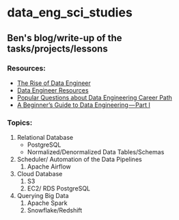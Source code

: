 # data_eng_sci_studies

## Ben's blog/write-up of the tasks/projects/lessons

### Resources:
* [The Rise of Data Engineer](https://medium.freecodecamp.org/the-rise-of-the-data-engineer-91be18f1e603)
* [Data Engineer Resources](https://www.analyticsvidhya.com/blog/2018/11/data-engineer-comprehensive-list-resources-get-started/)
* [Popular Questions about Data Engineering Career Path](https://blog.k2datascience.com/popular-questions-about-the-data-engineering-career-path-100a4b6297e2)
* [A Beginner’s Guide to Data Engineering — Part I](https://medium.com/@rchang/a-beginners-guide-to-data-engineering-part-i-4227c5c457d7)

### Topics: 

1. Relational Database 
    * PostgreSQL
    * Normalized/Denormalized Data Tables/Schemas
2. Scheduler/ Automation of the Data Pipelines
  	1. Apache Airflow
3. Cloud Database
  	1. S3
  	2. EC2/ RDS PostgreSQL
4. Querying Big Data
  	1. Apache Spark
  	2. Snowflake/Redshift
